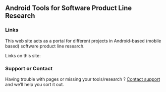 ## Android Tools for Software Product Line Research

### Links

This web site acts as a portal for different projects in Android-based (mobile based) software product line research.

Links on this site:

 
### Support or Contact

Having trouble with pages or missing your tools/research ? [Contact support](https://chrisyttang.org) and we’ll help you sort it out.
